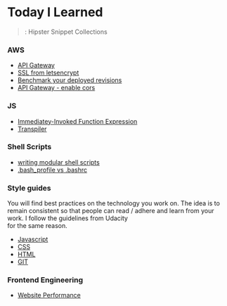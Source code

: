 # Today I Learned

> : Hipster Snippet Collections

### AWS

- [API Gateway](aws/api-gateway.md)
- [SSL from letsencrypt](aws/aws-ssl-letsencrypt.md)
- [Benchmark your deployed revisions](aws/codedeploy_benchmark.md)
- [API Gateway - enable cors](http://enable-cors.org/server_awsapigateway.html)

### JS

- [Immediatey-Invoked Function Expression](js/patterns.md#iffe-pronounced-iffy)
- [Transpiler](https://github.com/rabishah/TIL/blob/master/js/transpiler.md#transplier)

### Shell Scripts

- [writing modular shell scripts](shell-scripts/functions.md#writing-modular-bash-scripts)
- [.bash_profile vs .bashrc](https://github.com/thoughtbot/til/blob/master/bash/bash_profile_vs_bashrc.md#bash_profile-vs-bashrc)

### Style guides

You will find best practices on the technology you work on. The idea is to remain consistent so
that people can read / adhere and learn from your work. I follow the guidelines from Udacity  
for the same reason. 

- [Javascript](http://udacity.github.io/frontend-nanodegree-styleguide/javascript.html)
- [CSS](http://udacity.github.io/frontend-nanodegree-styleguide/css.html)
- [HTML](http://udacity.github.io/frontend-nanodegree-styleguide/index.html)
- [GIT](https://udacity.github.io/git-styleguide/)

### Frontend Engineering
- [Website Performance](https://github.com/rabishah/TIL/blob/master/Web-Performance.md#web-performance)
